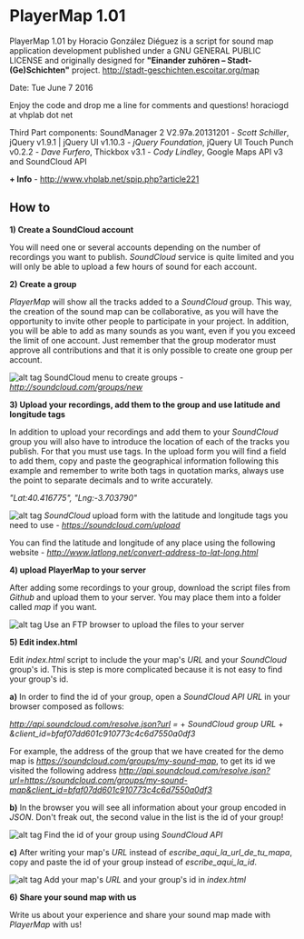 PlayerMap 1.01
==============

PlayerMap 1.01 by Horacio González Diéguez is a script for sound map application development published under a GNU GENERAL PUBLIC LICENSE and originally designed for **"Einander zuhören – Stadt-(Ge)Schichten"** project.
http://stadt-geschichten.escoitar.org/map

Date: Tue June 7 2016

Enjoy the code and drop me a line for comments and questions!
horaciogd at vhplab dot net

Third Part components: SoundManager 2 V2.97a.20131201 - *Scott Schiller*, jQuery v1.9.1 | jQuery UI v1.10.3 - *jQuery Foundation*, jQuery UI Touch Punch v0.2.2 - *Dave Furfero*, Thickbox v3.1 - *Cody Lindley*, Google Maps API v3 and SoundCloud API


**+ Info** - http://www.vhplab.net/spip.php?article221


How to
------


**1) Create a SoundCloud account**

You will need one or several accounts depending on the number of recordings you want to publish. *SoundCloud* service is quite limited and you will only be able to upload a few hours of sound for each account.


**2) Create a group**

*PlayerMap* will show all the tracks added to a *SoundCloud* group. This way, the creation of the sound map can be collaborative, as you will have the opportunity to invite other people to participate in your project. In addition,  you will be able to add as many sounds as you want, even if you you exceed the limit of one account. Just remember that the group moderator must approve all contributions and that it is only possible to create one group per account.

![alt tag](http://www.vhplab.net/PlayerMap/readme/playermap_00.png)
SoundCloud menu to create groups - *http://soundcloud.com/groups/new*


**3) Upload your recordings, add them to the group and use latitude and longitude tags**

In addition to upload your recordings and add them to your *SoundCloud* group you will also have to introduce the location of each of the tracks you publish. For that you must use tags. In the upload form you will find a field to add them, copy and paste the geographical information following this example and remember to write both tags in quotation marks, always use the point to separate decimals and to write accurately.

*"Lat:40.416775", "Lng:-3.703790"*

![alt tag](http://www.vhplab.net/PlayerMap/readme/playermap_01.png)
*SoundCloud* upload form with the latitude and longitude tags you need to use - *https://soundcloud.com/upload*

You can find the latitude and longitude of any place using the following website - *http://www.latlong.net/convert-address-to-lat-long.html*


**4) upload PlayerMap to your server**

After adding some recordings to your group, download the script files from *Github* and upload them to your server. You may place them into a folder called *map* if you want.

![alt tag](http://www.vhplab.net/PlayerMap/readme/playermap_02.png)
Use an FTP browser to upload the files to your server


**5) Edit index.html**

Edit *index.html* script to include the your map's *URL* and your *SoundCloud* group's id. This is step is more complicated because it is not easy to find your group's id.

**a)** In order to find the id of your group, open a *SoundCloud API URL* in your browser composed as follows:

*http://api.soundcloud.com/resolve.json?url =*
+
*SoundCloud group URL*
+
*&client_id=bfaf07dd601c910773c4c6d7550a0df3*

For example, the address of the group that we have created for the demo map is *https://soundcloud.com/groups/my-sound-map*, to get its id we visited the following address *http://api.soundcloud.com/resolve.json?url=https://soundcloud.com/groups/my-sound-map&client_id=bfaf07dd601c910773c4c6d7550a0df3*

**b)** In the browser you will see all information about your group encoded in *JSON*. Don't freak out, the second value in the list is the id of your group!

![alt tag](http://www.vhplab.net/PlayerMap/readme/playermap_03.png)
Find the id of your group using *SoundCloud API*

**c)** After writing  your map's *URL* instead of *escribe_aqui_la_url_de_tu_mapa*, copy and paste the id of your group instead of *escribe_aqui_la_id*. 

![alt tag](http://www.vhplab.net/PlayerMap/readme/playermap_04.png)
Add your map's *URL* and your group's id in *index.html*


**6) Share your sound map with us**

Write us about your experience and share your sound map made with *PlayerMap* with us!

